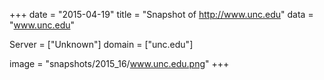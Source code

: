 
+++
date = "2015-04-19"
title = "Snapshot of http://www.unc.edu"
data = "www.unc.edu"

Server = ["Unknown"]
domain = ["unc.edu"]

  image = "snapshots/2015_16/www.unc.edu.png"
+++
#
